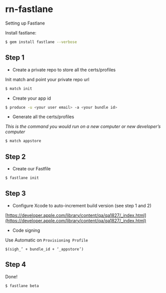# rn-fastlane

Setting up Fastlane

Install fastlane:

```sh
$ gem install fastlane --verbose
```

## Step 1

* Create a private repo to store all the certs/profiles

Init match and point your private repo url
```sh
$ match init
```

* Create your app id

```sh
$ produce -u <your user email> -a <your bundle id>
```

* Generate all the certs/profiles

*This is the command you would run on a new computer or new developer’s computer*

```sh
$ match appstore
```

## Step 2

* Create our Fastfile

```sh
$ fastlane init
```

## Step 3

* Configure Xcode to auto-increment build version (see step 1 and 2)

[https://developer.apple.com/library/content/qa/qa1827/_index.html](https://developer.apple.com/library/content/qa/qa1827/_index.html)

* Code signing

Use Automatic on `Provisioning Profile`
```
$(sigh_’ + bundle_id + ‘_appstore’)
```

## Step 4

Done!

```sh
$ fastlane beta
```
